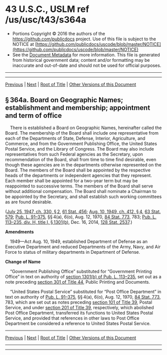 ---
---

# 43 U.S.C., USLM ref /us/usc/t43/s364a

* Portions Copyright © 2016 the authors of the https://github.com/publicdocs project.
  Use of this file is subject to the NOTICE at [https://github.com/publicdocs/uscode/blob/master/NOTICE](https://github.com/publicdocs/uscode/blob/master/NOTICE)
* See the [Document Metadata](././../../../..//README.md) for more information.
  This file is generated from historical government data; content and/or formatting may be inaccurate and out-of-date and should not be used for official purposes.

----------
----------

[Previous](./../../../..//us/usc/t43/ch11A/m__us_usc_t43_s364.md) | [Next](./../../../..//us/usc/t43/ch11A/m__us_usc_t43_s364b.md) | [Root of Title](./../../../../) | [Other Versions of this Document](https://publicdocs.github.io/go/links?ns=uslm&ref=%2Fus%2Fusc%2Ft43%2Fs364a)

## § 364a. Board on Geographic Names; establishment and membership; appointment and term of office

    There is established a Board on Geographic Names, hereinafter called the Board. The membership of the Board shall include one representative from each of the Departments of State, Defense, Interior, Agriculture, and Commerce, and from the Government Publishing Office, the United States Postal Service, and the Library of Congress. The Board may also include representatives from such Federal agencies as the Secretary, upon recommendation of the Board, shall from time to time find desirable, even though these agencies are in the departments otherwise represented on the Board. The members of the Board shall be appointed by the respective heads of the departments or independent agencies that they represent. Each member shall be appointed for a two-year term but may be reappointed to successive terms. The members of the Board shall serve without additional compensation. The Board shall nominate a Chairman to be appointed by the Secretary, and shall establish such working committees as are found desirable.

([July 25, 1947, ch. 330, § 2][/us/act/1947-07-25/ch330/s2], [61 Stat. 456][/us/stat/61/456]; [Aug. 10, 1949, ch. 412, § 4][/us/act/1949-08-10/ch412/s4], [63 Stat. 579][/us/stat/63/579]; [Pub. L. 91–375][/us/pl/91/375], §§ 4(a), 6(o), Aug. 12, 1970, [84 Stat. 773][/us/stat/84/773], 783; [Pub. L. 113–235, div. H, title I, § 1301(b)][/us/pl/113/235/s1301/b], Dec. 16, 2014, [128 Stat. 2537][/us/stat/128/2537].)

 __Amendments__ 

    1949—Act Aug. 10, 1949, established Department of Defense as an Executive Department and reduced Departments of the Army, Navy, and Air Force to status of military departments in Department of Defense.

 __Change of Name__ 

    “Government Publishing Office” substituted for “Government Printing Office” in text on authority of [section 1301(b) of Pub. L. 113–235][/us/pl/113/235/s1301/b], set out as a note preceding [section 301 of Title 44][/us/usc/t44/s301], Public Printing and Documents.

    “United States Postal Service” substituted for “Post Office Department” in text on authority of [Pub. L. 91–375][/us/pl/91/375], §§ 4(a), 6(o), Aug. 12, 1970, [84 Stat. 773][/us/stat/84/773], 783, which are set out as notes preceding [section 101 of Title 39][/us/usc/t39/s101], Postal Service, and under [section 201 of Title 39][/us/usc/t39/s201], respectively, which abolished Post Office Department, transferred its functions to United States Postal Service, and provided that references in other laws to Post Office Department be considered a reference to United States Postal Service.

----------

[Previous](./../../../..//us/usc/t43/ch11A/m__us_usc_t43_s364.md) | [Next](./../../../..//us/usc/t43/ch11A/m__us_usc_t43_s364b.md) | [Root of Title](./../../../../) | [Other Versions of this Document](https://publicdocs.github.io/go/links?ns=uslm&ref=%2Fus%2Fusc%2Ft43%2Fs364a)

----------
----------

[/us/act/1947-07-25/ch330/s2]: https://publicdocs.github.io/go/links?ns=uslm&ref=%2Fus%2Fact%2F1947-07-25%2Fch330%2Fs2
[/us/stat/61/456]: https://publicdocs.github.io/go/links?ns=uslm&ref=%2Fus%2Fstat%2F61%2F456
[/us/act/1949-08-10/ch412/s4]: https://publicdocs.github.io/go/links?ns=uslm&ref=%2Fus%2Fact%2F1949-08-10%2Fch412%2Fs4
[/us/stat/63/579]: https://publicdocs.github.io/go/links?ns=uslm&ref=%2Fus%2Fstat%2F63%2F579
[/us/pl/91/375]: https://publicdocs.github.io/go/links?ns=uslm&ref=%2Fus%2Fpl%2F91%2F375
[/us/stat/84/773]: https://publicdocs.github.io/go/links?ns=uslm&ref=%2Fus%2Fstat%2F84%2F773
[/us/pl/113/235/s1301/b]: https://publicdocs.github.io/go/links?ns=uslm&ref=%2Fus%2Fpl%2F113%2F235%2Fs1301%2Fb
[/us/stat/128/2537]: https://publicdocs.github.io/go/links?ns=uslm&ref=%2Fus%2Fstat%2F128%2F2537
[/us/pl/113/235/s1301/b]: https://publicdocs.github.io/go/links?ns=uslm&ref=%2Fus%2Fpl%2F113%2F235%2Fs1301%2Fb
[/us/usc/t44/s301]: https://publicdocs.github.io/go/links?ns=uslm&ref=%2Fus%2Fusc%2Ft44%2Fs301
[/us/pl/91/375]: https://publicdocs.github.io/go/links?ns=uslm&ref=%2Fus%2Fpl%2F91%2F375
[/us/stat/84/773]: https://publicdocs.github.io/go/links?ns=uslm&ref=%2Fus%2Fstat%2F84%2F773
[/us/usc/t39/s101]: https://publicdocs.github.io/go/links?ns=uslm&ref=%2Fus%2Fusc%2Ft39%2Fs101
[/us/usc/t39/s201]: https://publicdocs.github.io/go/links?ns=uslm&ref=%2Fus%2Fusc%2Ft39%2Fs201


